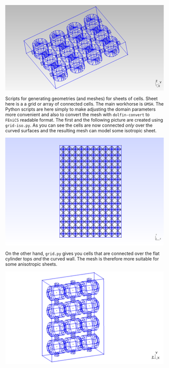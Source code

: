 <p align="center">
  <img src="https://github.com/MiroK/emi-cylinders/blob/master/doc/grid-iso.png">
</p>

Scripts for generating geometries (and meshes) for sheets of cells. Sheet here is a
a grid or array of connected cells. The main workhorse is `GMSH`. The Python scripts are
here simply to make adjusting the domain parameters more convenient and also to convert
the mesh with `dolfin-convert` to `FEniCS` readable format. The first and the following 
picture are created using `grid-iso.py`. As you can see the cells are now connected *only*
over the curved surfaces and the resulting mesh can model some isotropic sheet.

<p align="center">
  <img src="https://github.com/MiroK/emi-cylinders/blob/master/doc/grid-iso-large.png">
</p>

On the other hand, `grid.py` gives you cells that are connected over the flat cylinder tops
*and* the curved wall. The mesh is therefore more suitable for some anisotropic sheets.

<p align="center">
  <img src="https://github.com/MiroK/emi-cylinders/blob/master/doc/grid.png">
</p>
